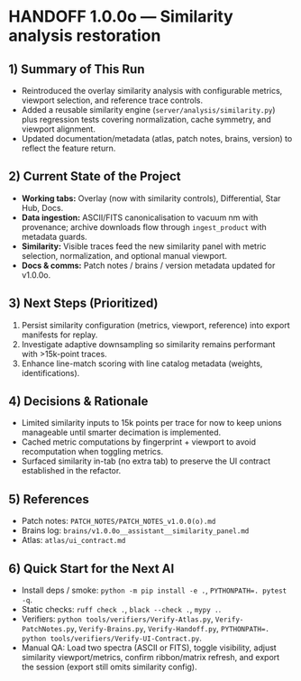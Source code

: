 # HANDOFF 1.0.0o — Similarity analysis restoration

## 1) Summary of This Run
- Reintroduced the overlay similarity analysis with configurable metrics, viewport selection, and
  reference trace controls.
- Added a reusable similarity engine (`server/analysis/similarity.py`) plus regression tests covering
  normalization, cache symmetry, and viewport alignment.
- Updated documentation/metadata (atlas, patch notes, brains, version) to reflect the feature return.

## 2) Current State of the Project
- **Working tabs:** Overlay (now with similarity controls), Differential, Star Hub, Docs.
- **Data ingestion:** ASCII/FITS canonicalisation to vacuum nm with provenance; archive downloads flow
  through `ingest_product` with metadata guards.
- **Similarity:** Visible traces feed the new similarity panel with metric selection, normalization, and
  optional manual viewport.
- **Docs & comms:** Patch notes / brains / version metadata updated for v1.0.0o.

## 3) Next Steps (Prioritized)
1. Persist similarity configuration (metrics, viewport, reference) into export manifests for replay.
2. Investigate adaptive downsampling so similarity remains performant with >15k-point traces.
3. Enhance line-match scoring with line catalog metadata (weights, identifications).

## 4) Decisions & Rationale
- Limited similarity inputs to 15k points per trace for now to keep unions manageable until smarter
  decimation is implemented.
- Cached metric computations by fingerprint + viewport to avoid recomputation when toggling metrics.
- Surfaced similarity in-tab (no extra tab) to preserve the UI contract established in the refactor.

## 5) References
- Patch notes: `PATCH_NOTES/PATCH_NOTES_v1.0.0(o).md`
- Brains log: `brains/v1.0.0o__assistant__similarity_panel.md`
- Atlas: `atlas/ui_contract.md`

## 6) Quick Start for the Next AI
- Install deps / smoke: `python -m pip install -e .`, `PYTHONPATH=. pytest -q`.
- Static checks: `ruff check .`, `black --check .`, `mypy .`.
- Verifiers: `python tools/verifiers/Verify-Atlas.py`, `Verify-PatchNotes.py`, `Verify-Brains.py`,
  `Verify-Handoff.py`, `PYTHONPATH=. python tools/verifiers/Verify-UI-Contract.py`.
- Manual QA: Load two spectra (ASCII or FITS), toggle visibility, adjust similarity viewport/metrics,
  confirm ribbon/matrix refresh, and export the session (export still omits similarity config).
